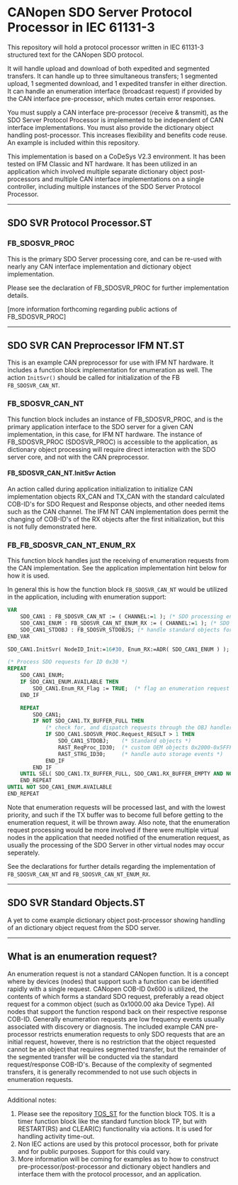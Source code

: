 # CANopen SDO Server Protocol Processor in IEC 61131-3

This repository will hold a protocol processor written in IEC 61131-3 structured text for the CANopen SDO protocol.

It will handle upload and download of both expedited and segmented transfers.  It can handle up to three simultaneous transfers; 1 segmented upload, 1 segmented download, and 1 expedited transfer in either direction.  It can handle an enumeration interface (broadcast request) if provided by the CAN interface pre-processor, which mutes certain error responses.

You must supply a CAN interface pre-processor (receive & transmit), as the SDO Server Protocol Processor is implemented to be independent of CAN interface implementations.  You must also provide the dictionary object handling post-processor.  This increases flexibility and benefits code reuse.  An example is included within this repository.

This implementation is based on a CoDeSys V2.3 environment.  It has been tested on IFM Classic and NT hardware.  It has been utilized in an application which involved multiple separate dictionary object post-processors and multiple CAN interface implementations on a single controller, including multiple instances of the SDO Server Protocol Processor.

-- -
## SDO SVR Protocol Processor.ST
### FB_SDOSVR_PROC
This is the primary SDO Server processing core, and can be re-used with nearly any CAN interface implementation and dictionary object implementation.

Please see the declaration of FB_SDOSVR_PROC for further implementation details.

[more information forthcoming regarding public actions of FB_SDOSVR_PROC]

-- -
## SDO SVR CAN Preprocessor IFM NT.ST
This is an example CAN preprocessor for use with IFM NT hardware.  It includes a function block implementation for enumeration as well.  The action `InitSvr()` should be called for initialization of the FB `FB_SDOSVR_CAN_NT`.

### FB_SDOSVR_CAN_NT
This function block includes an instance of FB_SDOSVR_PROC, and is the primary application interface to the SDO server for a given CAN implementation, in this case, for IFM NT hardware.  The instance of FB_SDOSVR_PROC (SDOSVR_PROC) is accessible to the application, as dictionary object processing will require direct interaction with the SDO server core, and not with the CAN preprocessor.

#### FB_SDOSVR_CAN_NT.InitSvr Action
An action called during application initialization to initialize CAN implementation objects RX_CAN and TX_CAN with the standard calculated COB-ID's for SDO Request and Response objects, and other needed items such as the CAN channel.  The IFM NT CAN implementation does permit the changing of COB-ID's of the RX objects after the first initialization, but this is not fully demonstrated here.

### FB_FB_SDOSVR_CAN_NT_ENUM_RX
This function block handles just the receiving of enumeration requests from the CAN implementation.  See the application implementation hint below for how it is used.

In general this is how the function block `FB_SDOSVR_CAN_NT` would be utilized in the application, including with enumeration support:

```PASCAL
VAR
	SDO_CAN1 : FB_SDOSVR_CAN_NT := ( CHANNEL:=1 ); (* SDO processing engine *)
	SDO_CAN1_ENUM : FB_SDOSVR_CAN_NT_ENUM_RX := ( CHANNEL:=1 ); (* SDO processing engine enumeration receiver for all nodes on CAN 1 *)
	SDO_CAN1_STDOBJ : FB_SDOSVR_STDOBJS; (* handle standard objects for SVR on CAN1 *)
END_VAR

SDO_CAN1.InitSvr( NodeID_Init:=16#30, Enum_RX:=ADR( SDO_CAN1_ENUM ) ); (* initialize *)
```
```Pascal
(* Process SDO requests for ID 0x30 *)
REPEAT
	SDO_CAN1_ENUM;
	IF SDO_CAN1_ENUM.AVAILABLE THEN
		SDO_CAN1.Enum_RX_Flag := TRUE;  (* flag an enumeration request on the only node on CAN1 *)
	END_IF

	REPEAT
		SDO_CAN1;
		IF NOT SDO_CAN1.TX_BUFFER_FULL THEN
			(* check for, and dispatch requests through the OBJ handlers *)
			IF SDO_CAN1.SDOSVR_PROC.Request_RESULT > 1 THEN
				SDO_CAN1_STDOBJ;    (* Standard objects *)
				RAST_ReqProc_ID30;  (* custom OEM objects 0x2000-0x5FFF *)
				RAST_STRG_ID30;     (* handle auto storage events *)
			END_IF
		END_IF
	UNTIL SEL( SDO_CAN1.TX_BUFFER_FULL, SDO_CAN1.RX_BUFFER_EMPTY AND NOT (SDO_CAN1.SDOSVR_PROC.CANSDO_TX OR SDO_CAN1.Enum_RX_Flag OR SDO_CAN1.Chk_Timers) AND SDO_CAN1.SDOSVR_PROC.Request_RESULT <= 1, TRUE )
	END_REPEAT
UNTIL NOT SDO_CAN1_ENUM.AVAILABLE
END_REPEAT
```

Note that enumeration requests will be processed last, and with the lowest priority, and such if the TX buffer was to become full before getting to the enumeration request, it will be thrown away.  Also note, that the enumeration request processing would be more involved if there were multiple virtual nodes in the application that needed notified of the enumeration request, as usually the processing of the SDO Server in other virtual nodes may occur seperately.

See the declarations for further details regarding the implementation of `FB_SDOSVR_CAN_NT` and  `FB_SDOSVR_CAN_NT_ENUM_RX`.

-- -
## SDO SVR Standard Objects.ST
A yet to come example dictionary object post-processor showing handling of an dictionary object request from the SDO server.

-- -
## What is an enumeration request?
An enumeration request is not a standard CANopen function.  It is a concept where by devices (nodes) that support such a function can be identified rapidly with a single request.  CANopen COB-ID 0x600 is utilized, the contents of which forms a standard SDO request, preferably a read object request for a common object (such as 0x1000.00 aka Device Type).  All nodes that support the function respond back on their respective response COB-ID.  Generally enumeration requests are low frequency events usually associated with discovery or diagnosis.  The included example CAN pre-processor restricts enumeration requests to only SDO requests that are an initial request, however, there is no restriction that the object requested cannot be an object that requires segmented transfer, but the remainder of the segmented transfer will be conducted via the standard request/response COB-ID's.  Because of the complexity of segmented transfers, it is generally recommended to not use such objects in enumeration requests.

-- -
Additional notes:
1. Please see the repository [TOS_ST](https://github.com/msftrncs/TOS_ST) for the function block TOS.  It is a timer function block like the standard function block TP, but with RESTART(RS) and CLEAR(C) functionality via actions.  It is used for handling activity time-out.
1. Non IEC actions are used by this protocol processor, both for private and for public purposes.  Support for this could vary.
1. More information will be coming for examples as to how to construct pre-processor/post-processor and dictionary object handlers and interface them with the protocol processor, and an application.
